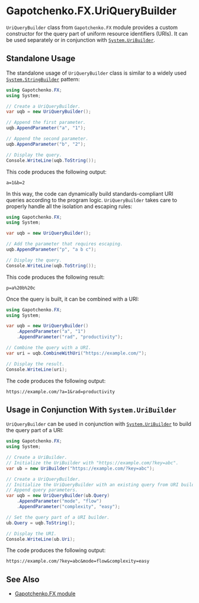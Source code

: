 ﻿# Gapotchenko.FX.UriQueryBuilder

`UriQueryBuilder` class from `Gapotchenko.FX` module provides a custom constructor for the query part of uniform resource identifiers (URIs).
It can be used separately or in conjunction with [`System.UriBuilder`](https://docs.microsoft.com/en-us/dotnet/api/system.uribuilder).

## Standalone Usage

The standalone usage of `UriQueryBuilder` class is similar to a widely used [`System.StringBuilder`](https://docs.microsoft.com/en-us/dotnet/api/system.text.stringbuilder) pattern:

```csharp
using Gapotchenko.FX;
using System;

// Create a UriQueryBuilder.
var uqb = new UriQueryBuilder();

// Append the first parameter.
uqb.AppendParameter("a", "1");

// Append the second parameter.
uqb.AppendParameter("b", "2");

// Display the query.
Console.WriteLine(uqb.ToString());
```

This code produces the following output:

```
a=1&b=2
```

In this way, the code can dynamically build standards-compliant URI queries according to the program logic.
`UriQueryBuilder` takes care to properly handle all the isolation and escaping rules:

```csharp
using Gapotchenko.FX;
using System;

var uqb = new UriQueryBuilder();

// Add the parameter that requires escaping.
uqb.AppendParameter("p", "a b c");

// Display the query.
Console.WriteLine(uqb.ToString());
```

This code produces the following result:

```
p=a%20b%20c
```


Once the query is built, it can be combined with a URI:

```csharp
using Gapotchenko.FX;
using System;

var uqb = new UriQueryBuilder()
	.AppendParameter("a", "1")
	.AppendParameter("rad", "productivity");

// Combine the query with a URI.
var uri = uqb.CombineWithUri("https://example.com/");

// Display the result.
Console.WriteLine(uri);
```

The code produces the following output:

```
https://example.com/?a=1&rad=productivity
```

## Usage in Conjunction With `System.UriBuilder`

`UriQueryBuilder` can be used in conjunction with [`System.UriBuilder`](https://docs.microsoft.com/en-us/dotnet/api/system.uribuilder) to build the query part of a URI:

```csharp
using Gapotchenko.FX;
using System;

// Create a UriBuilder.
// Initialize the UriBuilder with "https://example.com/?key=abc".
var ub = new UriBuilder("https://example.com/?key=abc");

// Create a UriQueryBuilder.
// Initialize the UriQueryBuilder with an existing query from URI builder.
// Append query parameters.
var uqb = new UriQueryBuilder(ub.Query)
    .AppendParameter("mode", "flow")
    .AppendParameter("complexity", "easy");

// Set the query part of a URI builder.
ub.Query = uqb.ToString();

// Display the URI.
Console.WriteLine(ub.Uri);
```

The code produces the following output:

```
https://example.com/?key=abc&mode=flow&complexity=easy
```

## See Also

- [Gapotchenko.FX module](../Gapotchenko.FX)
